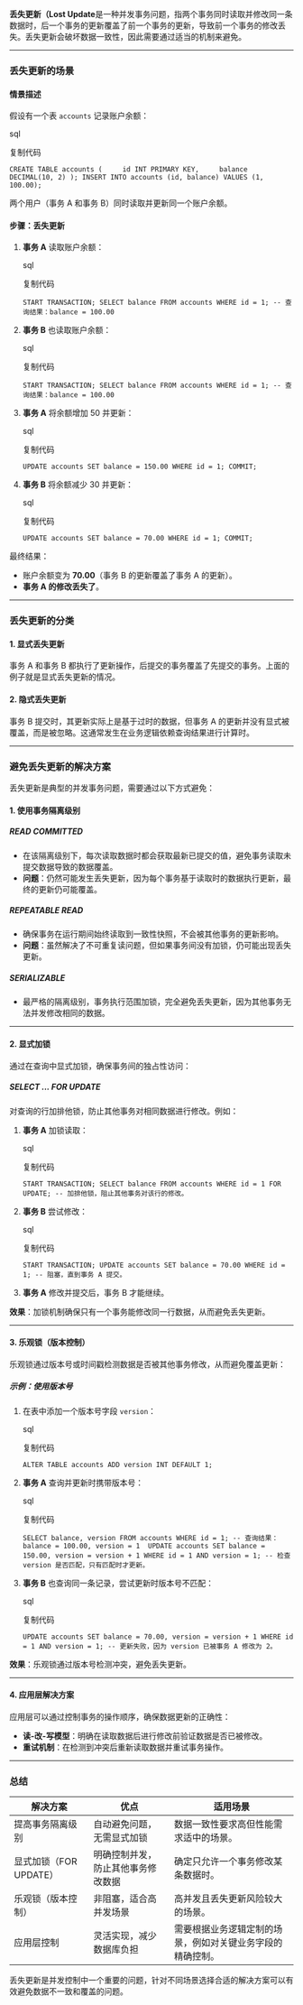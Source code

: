 **丢失更新（Lost Update**是一种并发事务问题，指两个事务同时读取并修改同一条数据时，后一个事务的更新覆盖了前一个事务的更新，导致前一个事务的修改丢失。丢失更新会破坏数据一致性，因此需要通过适当的机制来避免。

---

### **丢失更新的场景**

#### **情景描述**

假设有一个表 `accounts` 记录账户余额：

sql

复制代码

`CREATE TABLE accounts (     id INT PRIMARY KEY,     balance DECIMAL(10, 2) ); INSERT INTO accounts (id, balance) VALUES (1, 100.00);`

两个用户（事务 A 和事务 B）同时读取并更新同一个账户余额。

#### **步骤：丢失更新**

1. **事务 A** 读取账户余额：
    
    sql
    
    复制代码
    
    `START TRANSACTION; SELECT balance FROM accounts WHERE id = 1; -- 查询结果：balance = 100.00`
    
2. **事务 B** 也读取账户余额：
    
    sql
    
    复制代码
    
    `START TRANSACTION; SELECT balance FROM accounts WHERE id = 1; -- 查询结果：balance = 100.00`
    
3. **事务 A** 将余额增加 50 并更新：
    
    sql
    
    复制代码
    
    `UPDATE accounts SET balance = 150.00 WHERE id = 1; COMMIT;`
    
4. **事务 B** 将余额减少 30 并更新：
    
    sql
    
    复制代码
    
    `UPDATE accounts SET balance = 70.00 WHERE id = 1; COMMIT;`
    

最终结果：

- 账户余额变为 **70.00**（事务 B 的更新覆盖了事务 A 的更新）。
- **事务 A 的修改丢失了**。

---

### **丢失更新的分类**

#### **1. 显式丢失更新**

事务 A 和事务 B 都执行了更新操作，后提交的事务覆盖了先提交的事务。上面的例子就是显式丢失更新的情况。

#### **2. 隐式丢失更新**

事务 B 提交时，其更新实际上是基于过时的数据，但事务 A 的更新并没有显式被覆盖，而是被忽略。这通常发生在业务逻辑依赖查询结果进行计算时。

---

### **避免丢失更新的解决方案**

丢失更新是典型的并发事务问题，需要通过以下方式避免：

#### **1. 使用事务隔离级别**

##### **READ COMMITTED**

- 在该隔离级别下，每次读取数据时都会获取最新已提交的值，避免事务读取未提交数据导致的数据覆盖。
- **问题**：仍然可能发生丢失更新，因为每个事务基于读取时的数据执行更新，最终的更新仍可能覆盖。

##### **REPEATABLE READ**

- 确保事务在运行期间始终读取到一致性快照，不会被其他事务的更新影响。
- **问题**：虽然解决了不可重复读问题，但如果事务间没有加锁，仍可能出现丢失更新。

##### **SERIALIZABLE**

- 最严格的隔离级别，事务执行范围加锁，完全避免丢失更新，因为其他事务无法并发修改相同的数据。

---

#### **2. 显式加锁**

通过在查询中显式加锁，确保事务间的独占性访问：

##### **SELECT ... FOR UPDATE**

对查询的行加排他锁，防止其他事务对相同数据进行修改。例如：

1. **事务 A** 加锁读取：
    
    sql
    
    复制代码
    
    `START TRANSACTION; SELECT balance FROM accounts WHERE id = 1 FOR UPDATE; -- 加排他锁，阻止其他事务对该行的修改。`
    
2. **事务 B** 尝试修改：
    
    sql
    
    复制代码
    
    `START TRANSACTION; UPDATE accounts SET balance = 70.00 WHERE id = 1; -- 阻塞，直到事务 A 提交。`
    
3. **事务 A** 修改并提交后，事务 B 才能继续。
    

**效果**：加锁机制确保只有一个事务能修改同一行数据，从而避免丢失更新。

---

#### **3. 乐观锁（版本控制）**

乐观锁通过版本号或时间戳检测数据是否被其他事务修改，从而避免覆盖更新：

##### **示例：使用版本号**

1. 在表中添加一个版本号字段 `version`：
    
    sql
    
    复制代码
    
    `ALTER TABLE accounts ADD version INT DEFAULT 1;`
    
2. **事务 A** 查询并更新时携带版本号：
    
    sql
    
    复制代码
    
    `SELECT balance, version FROM accounts WHERE id = 1; -- 查询结果：balance = 100.00, version = 1  UPDATE accounts SET balance = 150.00, version = version + 1 WHERE id = 1 AND version = 1; -- 检查 version 是否匹配，只有匹配时才更新。`
    
3. **事务 B** 也查询同一条记录，尝试更新时版本号不匹配：
    
    sql
    
    复制代码
    
    `UPDATE accounts SET balance = 70.00, version = version + 1 WHERE id = 1 AND version = 1; -- 更新失败，因为 version 已被事务 A 修改为 2。`
    

**效果**：乐观锁通过版本号检测冲突，避免丢失更新。

---

#### **4. 应用层解决方案**

应用层可以通过控制事务的操作顺序，确保数据更新的正确性：

- **读-改-写模型**：明确在读取数据后进行修改前验证数据是否已被修改。
- **重试机制**：在检测到冲突后重新读取数据并重试事务操作。

---

### **总结**

|**解决方案**|**优点**|**适用场景**|
|---|---|---|
|提高事务隔离级别|自动避免问题，无需显式加锁|数据一致性要求高但性能需求适中的场景。|
|显式加锁（FOR UPDATE）|明确控制并发，防止其他事务修改数据|确定只允许一个事务修改某条数据时。|
|乐观锁（版本控制）|非阻塞，适合高并发场景|高并发且丢失更新风险较大的场景。|
|应用层控制|灵活实现，减少数据库负担|需要根据业务逻辑定制的场景，例如对关键业务字段的精确控制。|

丢失更新是并发控制中一个重要的问题，针对不同场景选择合适的解决方案可以有效避免数据不一致和覆盖的问题。